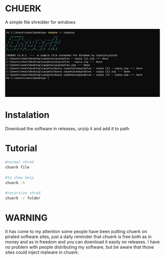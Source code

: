 # CHUERK

A simple file shredder for windows

![](https://raw.githubusercontent.com/CaptainLainist/CHUERK/main/chuerk.png)

# Instalation

Download the software in releases, unzip it and add it to path

# Tutorial
```bash
#normal shred
chuerk file

#to show help
chuerk -h

#recursive shred
chuerk -r folder
```

# WARNING

It has come to my attention some people have been putting chuerk on pirated software sites, just a daily reminder that chuerk is free both as in money and as in freedom and you can download it easily on releases.
I have no problem with people distributing my software, but be aware that those sites could inject malware in chuerk.
